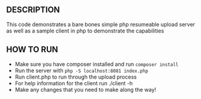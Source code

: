 ## DESCRIPTION
This code demonstrates a bare bones simple php resumeable upload server 
as well as a sample client in php to demonstrate the capabilities
## HOW TO RUN
* Make sure you have composer installed and run ```composer install```
* Run the server with ```php -S localhost:8081 index.php```
* Run client.php to run through the upload process
* For help information for the client run ./client -h
* Make any changes that you need to make along the way!